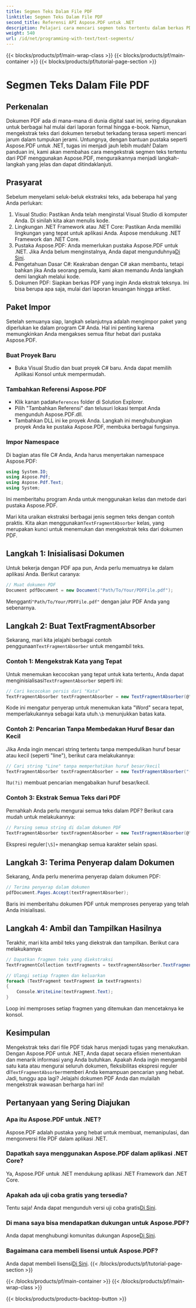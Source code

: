 ```yaml
---
title: Segmen Teks Dalam File PDF
linktitle: Segmen Teks Dalam File PDF
second_title: Referensi API Aspose.PDF untuk .NET
description: Pelajari cara mencari segmen teks tertentu dalam berkas PDF menggunakan ekspresi reguler di Aspose.PDF untuk .NET.
weight: 540
url: /id/net/programming-with-text/text-segments/
---
```


{{< blocks/products/pf/main-wrap-class >}}
{{< blocks/products/pf/main-container >}}
{{< blocks/products/pf/tutorial-page-section >}}

# Segmen Teks Dalam File PDF

## Perkenalan

Dokumen PDF ada di mana-mana di dunia digital saat ini, sering digunakan untuk berbagai hal mulai dari laporan formal hingga e-book. Namun, mengekstrak teks dari dokumen tersebut terkadang terasa seperti mencari jarum dalam tumpukan jerami. Untungnya, dengan bantuan pustaka seperti Aspose.PDF untuk .NET, tugas ini menjadi jauh lebih mudah! Dalam panduan ini, kami akan membahas cara mengekstrak segmen teks tertentu dari PDF menggunakan Aspose.PDF, menguraikannya menjadi langkah-langkah yang jelas dan dapat ditindaklanjuti. 

## Prasyarat

Sebelum menyelami seluk-beluk ekstraksi teks, ada beberapa hal yang Anda perlukan:

1. Visual Studio: Pastikan Anda telah menginstal Visual Studio di komputer Anda. Di sinilah kita akan menulis kode.
2. Lingkungan .NET Framework atau .NET Core: Pastikan Anda memiliki lingkungan yang tepat untuk aplikasi Anda. Aspose mendukung .NET Framework dan .NET Core.
3.  Pustaka Aspose.PDF: Anda memerlukan pustaka Aspose.PDF untuk .NET. Jika Anda belum menginstalnya, Anda dapat mengunduhnya[Di Sini](https://releases.aspose.com/pdf/net/).
4. Pengetahuan Dasar C#: Keakraban dengan C# akan membantu, tetapi bahkan jika Anda seorang pemula, kami akan memandu Anda langkah demi langkah melalui kode.
5. Dokumen PDF: Siapkan berkas PDF yang ingin Anda ekstrak teksnya. Ini bisa berupa apa saja, mulai dari laporan keuangan hingga artikel.

## Paket Impor

Setelah semuanya siap, langkah selanjutnya adalah mengimpor paket yang diperlukan ke dalam program C# Anda. Hal ini penting karena memungkinkan Anda mengakses semua fitur hebat dari pustaka Aspose.PDF.

### Buat Proyek Baru

- Buka Visual Studio dan buat proyek C# baru. Anda dapat memilih Aplikasi Konsol untuk mempermudah.

### Tambahkan Referensi Aspose.PDF

-  Klik kanan pada`References` folder di Solution Explorer.
- Pilih "Tambahkan Referensi" dan telusuri lokasi tempat Anda mengunduh Aspose.PDF.dll.
- Tambahkan DLL ini ke proyek Anda. Langkah ini menghubungkan proyek Anda ke pustaka Aspose.PDF, membuka berbagai fungsinya.

### Impor Namespace

Di bagian atas file C# Anda, Anda harus menyertakan namespace Aspose.PDF:

```csharp
using System.IO;
using Aspose.Pdf;
using Aspose.Pdf.Text;
using System;
```
Ini memberitahu program Anda untuk menggunakan kelas dan metode dari pustaka Aspose.PDF.

Mari kita uraikan ekstraksi berbagai jenis segmen teks dengan contoh praktis. Kita akan menggunakan`TextFragmentAbsorber` kelas, yang merupakan kunci untuk menemukan dan mengekstrak teks dari dokumen PDF.

## Langkah 1: Inisialisasi Dokumen

Untuk bekerja dengan PDF apa pun, Anda perlu memuatnya ke dalam aplikasi Anda. Berikut caranya:

```csharp
// Muat dokumen PDF
Document pdfDocument = new Document("Path/To/Your/PDFFile.pdf");
```
 Mengganti`"Path/To/Your/PDFFile.pdf"` dengan jalur PDF Anda yang sebenarnya.

## Langkah 2: Buat TextFragmentAbsorber

 Sekarang, mari kita jelajahi berbagai contoh penggunaan`TextFragmentAbsorber` untuk mengambil teks.

### Contoh 1: Mengekstrak Kata yang Tepat

 Untuk menemukan kecocokan yang tepat untuk kata tertentu, Anda dapat menginisialisasi`TextFragmentAbsorber` seperti ini:

```csharp
// Cari kecocokan persis dari "Kata"
TextFragmentAbsorber textFragmentAbsorber = new TextFragmentAbsorber(@"\bWord\b", new TextSearchOptions(true));
```
 Kode ini mengatur penyerap untuk menemukan kata "Word" secara tepat, memperlakukannya sebagai kata utuh.`\b` menunjukkan batas kata.

### Contoh 2: Pencarian Tanpa Membedakan Huruf Besar dan Kecil

Jika Anda ingin mencari string tertentu tanpa mempedulikan huruf besar atau kecil (seperti "line"), berikut cara melakukannya:

```csharp
// Cari string "Line" tanpa memperhatikan huruf besar/kecil
TextFragmentAbsorber textFragmentAbsorber = new TextFragmentAbsorber("(?i)Line", new TextSearchOptions(true));
```
 Itu`(?i)` membuat pencarian mengabaikan huruf besar/kecil. 

### Contoh 3: Ekstrak Semua Teks dari PDF

Pernahkah Anda perlu mengurai semua teks dalam PDF? Berikut cara mudah untuk melakukannya:

```csharp
// Parsing semua string di dalam dokumen PDF
TextFragmentAbsorber textFragmentAbsorber = new TextFragmentAbsorber(@"[\S]+");
```
 Ekspresi reguler`[\S]+` menangkap semua karakter selain spasi. 

## Langkah 3: Terima Penyerap dalam Dokumen

Sekarang, Anda perlu menerima penyerap dalam dokumen PDF:

```csharp
// Terima penyerap dalam dokumen
pdfDocument.Pages.Accept(textFragmentAbsorber);
```
Baris ini memberitahu dokumen PDF untuk memproses penyerap yang telah Anda inisialisasi.

## Langkah 4: Ambil dan Tampilkan Hasilnya

Terakhir, mari kita ambil teks yang diekstrak dan tampilkan. Berikut cara melakukannya:

```csharp
// Dapatkan fragmen teks yang diekstraksi
TextFragmentCollection textFragments = textFragmentAbsorber.TextFragments;

// Ulangi setiap fragmen dan keluarkan
foreach (TextFragment textFragment in textFragments)
{
    Console.WriteLine(textFragment.Text);
}
```
Loop ini memproses setiap fragmen yang ditemukan dan mencetaknya ke konsol.

## Kesimpulan

 Mengekstrak teks dari file PDF tidak harus menjadi tugas yang menakutkan. Dengan Aspose.PDF untuk .NET, Anda dapat secara efisien menentukan dan menarik informasi yang Anda butuhkan. Apakah Anda ingin mengambil satu kata atau mengurai seluruh dokumen, fleksibilitas ekspresi reguler di`TextFragmentAbsorber`memberi Anda kemampuan pencarian yang hebat. Jadi, tunggu apa lagi? Jelajahi dokumen PDF Anda dan mulailah mengekstrak wawasan berharga hari ini!

## Pertanyaan yang Sering Diajukan

### Apa itu Aspose.PDF untuk .NET?
Aspose.PDF adalah pustaka yang hebat untuk membuat, memanipulasi, dan mengonversi file PDF dalam aplikasi .NET.

### Dapatkah saya menggunakan Aspose.PDF dalam aplikasi .NET Core?
Ya, Aspose.PDF untuk .NET mendukung aplikasi .NET Framework dan .NET Core.

### Apakah ada uji coba gratis yang tersedia?
 Tentu saja! Anda dapat mengunduh versi uji coba gratis[Di Sini](https://releases.aspose.com/).

### Di mana saya bisa mendapatkan dukungan untuk Aspose.PDF?
 Anda dapat menghubungi komunitas dukungan Aspose[Di Sini](https://forum.aspose.com/c/pdf/10).

### Bagaimana cara membeli lisensi untuk Aspose.PDF?
 Anda dapat membeli lisensi[Di Sini](https://purchase.aspose.com/buy).
{{< /blocks/products/pf/tutorial-page-section >}}

{{< /blocks/products/pf/main-container >}}
{{< /blocks/products/pf/main-wrap-class >}}

{{< blocks/products/products-backtop-button >}}

